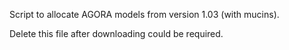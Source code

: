Script to allocate AGORA models from version 1.03 (with mucins).

Delete this file after downloading could be required.
